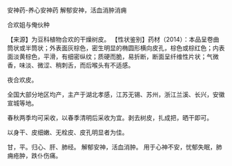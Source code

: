 安神药-养心安神药
解郁安神，活血消肿消痈

合欢姐与俺伙种


【来源】为豆科植物合欢的干燥树皮。
【性状鉴别】药材（2014）：本品呈卷曲筒状或半筒状；外表面灰棕色，密生明显的椭圆形横向皮孔，棕色或棕红色；内表面淡黄棕色，平滑，有细密纵纹；质硬而脆，易折断，断面呈纤维性片状；气微香，味淡、微涩、稍刺舌，而后喉头有不适感。

夜合欢皮。



全国大部分地区均产，主产于湖北孝感，江苏无锡、苏州，浙江兰溪、长兴，安徽宣城等地。

春秋两季均可采收，以春季清明后采收为宜。剥去树皮，扎成把，晒干即可。

以身干、皮细嫩、无栓皮、皮孔明显者为佳。

甘，平。归心、肝、肺经。
解郁安神，活血消肿。
用于心神不安，忧郁失眠，肺痈疮肿，跌仆伤痛。
